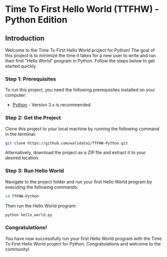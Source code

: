 # Time To First Hello World (TTFHW) - Python Edition

## Introduction

Welcome to the Time To First Hello World project for Python! The goal of this project is to minimize the time it takes for a new user to write and run their first "Hello World" program in Python. Follow the steps below to get started quickly.

### Step 1: Prerequisites

To run this project, you need the following prerequisites installed on your computer:

- [Python](https://www.python.org/downloads/) - Version 3.x is recommended.

### Step 2: Get the Project

Clone this project to your local machine by running the following command in the terminal:

```bash
git clone https://github.com/walidata1/TTFHW-Python.git

```

Alternatively, download the project as a ZIP file and extract it to your desired location.

### Step 3: Run Hello World

Navigate to the project folder and run your first Hello World program by executing the following commands:

```bash
cd TTFHW-Python

```
Then run the Hello World program:

```bash
python hello_world.py

```
### Congratulations!
You have now successfully run your first Hello World program with the Time To First Hello World project for Python. Congratulations and welcome to the community!
